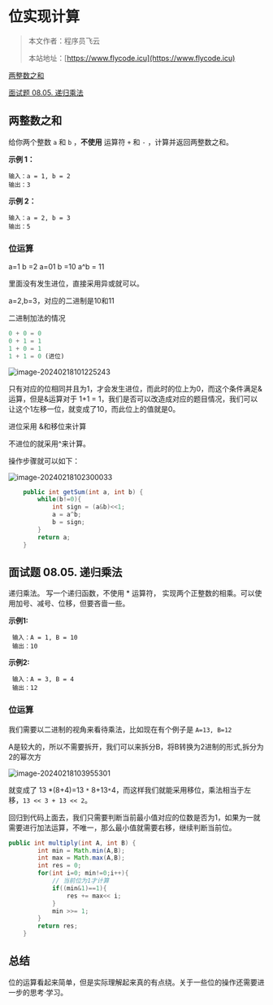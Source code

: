 # 位实现计算
> 本文作者：程序员飞云
>
> 本站地址：[https://www.flycode.icu](https://www.flycode.icu)

[两整数之和](https://leetcode.cn/problems/sum-of-two-integers/)

[面试题 08.05. 递归乘法](https://leetcode.cn/problems/recursive-mulitply-lcci/)



## 两整数之和

给你两个整数 `a` 和 `b` ，**不使用** 运算符 `+` 和 `-` ，计算并返回两整数之和。

**示例 1：**

```
输入：a = 1, b = 2
输出：3
```

**示例 2：**

```
输入：a = 2, b = 3
输出：5
```



### 位运算

a=1 b =2  a=01 b =10   a^b = 11

里面没有发生进位，直接采用异或就可以。



 a=2,b=3，对应的二进制是10和11

二进制加法的情况

```lisp
0 + 0 = 0
0 + 1 = 1
1 + 0 = 1
1 + 1 = 0 (进位)
```

![image-20240218101225243](http://cdn.flycode.icu/codeCenterImg/image-20240218101225243.png)

只有对应的位相同并且为1，才会发生进位，而此时的位上为0，而这个条件满足&运算，但是&运算对于 1+1 = 1，我们是否可以改造成对应的题目情况，我们可以让这个1左移一位，就变成了10，而此位上的值就是0。

进位采用 &和移位来计算

不进位的就采用^来计算。

操作步骤就可以如下：

![image-20240218102300033](http://cdn.flycode.icu/codeCenterImg/image-20240218102300033.png)



```java
    public int getSum(int a, int b) {
        while(b!=0){
            int sign = (a&b)<<1;
            a = a^b;
            b = sign;
        }
        return a;
    }
```



## 面试题 08.05. 递归乘法

递归乘法。 写一个递归函数，不使用 * 运算符， 实现两个正整数的相乘。可以使用加号、减号、位移，但要吝啬一些。

**示例1:**

```
 输入：A = 1, B = 10
 输出：10
```

**示例2:**

```
 输入：A = 3, B = 4
 输出：12
```



### 位运算

我们需要以二进制的视角来看待乘法，比如现在有个例子是 `A=13, B=12`

A是较大的，所以不需要拆开，我们可以来拆分B，将B转换为2进制的形式,拆分为2的幂次方

![image-20240218103955301](http://cdn.flycode.icu/codeCenterImg/image-20240218103955301.png)

就变成了 13 *(8+4)=13 `*` 8+13`*`4，而这样我们就能采用移位，乘法相当于左移，`13 << 3 + 13 << 2`。

回归到代码上面去，我们只需要判断当前最小值对应的位数是否为1，如果为一就需要进行加法运算，不唯一，那么最小值就需要右移，继续判断当前位。

```java
public int multiply(int A, int B) {
        int min = Math.min(A,B);
        int max = Math.max(A,B);
        int res = 0;
        for(int i=0; min!=0;i++){
            // 当前位为1才计算
            if((min&1)==1){
                res += max<< i;
            }
            min >>= 1;
        }
        return res;
    }
```





## 总结

位的运算看起来简单，但是实际理解起来真的有点绕。关于一些位的操作还需要进一步的思考·学习。
